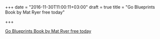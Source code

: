 +++
date = "2016-11-30T11:00:11+03:00"
draft = true
title = "Go Blueprints Book by Mat Ryer free today"

+++

<p><a href="https://www.packtpub.com/packt/offers/free-learning">Go Blueprints Book by Mat Ryer free today</a></p>
